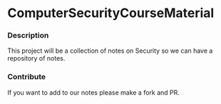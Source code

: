 # ComputerSecurityCourseMaterial
### Description
This project will be a collection of notes on Security so we can have a repository of notes.
### Contribute
If you want to add to our notes please make a fork and PR.
